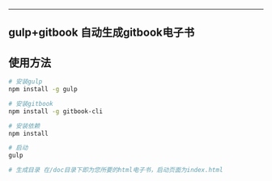 ---
## gulp+gitbook 自动生成gitbook电子书

## 使用方法
``` bash
# 安装gulp
npm install -g gulp

# 安装gitbook
npm install -g gitbook-cli

# 安装依赖
npm install

# 启动
gulp

# 生成目录 在/doc目录下即为您所要的html电子书，启动页面为index.html

```